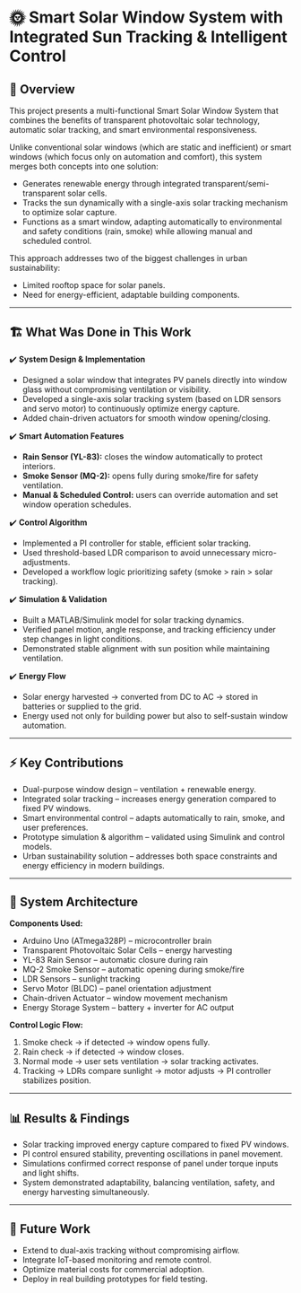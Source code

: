 # 🌞 Smart Solar Window System with Integrated Sun Tracking & Intelligent Control

## 📖 Overview

This project presents a multi-functional Smart Solar Window System that combines the benefits of transparent photovoltaic solar technology, automatic solar tracking, and smart environmental responsiveness.

Unlike conventional solar windows (which are static and inefficient) or smart windows (which focus only on automation and comfort), this system merges both concepts into one solution:

- Generates renewable energy through integrated transparent/semi-transparent solar cells.
- Tracks the sun dynamically with a single-axis solar tracking mechanism to optimize solar capture.
- Functions as a smart window, adapting automatically to environmental and safety conditions (rain, smoke) while allowing manual and scheduled control.

This approach addresses two of the biggest challenges in urban sustainability:

- Limited rooftop space for solar panels.
- Need for energy-efficient, adaptable building components.

---

## 🏗️ What Was Done in This Work

✔️ **System Design & Implementation**

- Designed a solar window that integrates PV panels directly into window glass without compromising ventilation or visibility.
- Developed a single-axis solar tracking system (based on LDR sensors and servo motor) to continuously optimize energy capture.
- Added chain-driven actuators for smooth window opening/closing.

✔️ **Smart Automation Features**

- **Rain Sensor (YL-83):** closes the window automatically to protect interiors.
- **Smoke Sensor (MQ-2):** opens fully during smoke/fire for safety ventilation.
- **Manual & Scheduled Control:** users can override automation and set window operation schedules.

✔️ **Control Algorithm**

- Implemented a PI controller for stable, efficient solar tracking.
- Used threshold-based LDR comparison to avoid unnecessary micro-adjustments.
- Developed a workflow logic prioritizing safety (smoke > rain > solar tracking).

✔️ **Simulation & Validation**

- Built a MATLAB/Simulink model for solar tracking dynamics.
- Verified panel motion, angle response, and tracking efficiency under step changes in light conditions.
- Demonstrated stable alignment with sun position while maintaining ventilation.

✔️ **Energy Flow**

- Solar energy harvested → converted from DC to AC → stored in batteries or supplied to the grid.
- Energy used not only for building power but also to self-sustain window automation.

---

## ⚡ Key Contributions

- Dual-purpose window design – ventilation + renewable energy.
- Integrated solar tracking – increases energy generation compared to fixed PV windows.
- Smart environmental control – adapts automatically to rain, smoke, and user preferences.
- Prototype simulation & algorithm – validated using Simulink and control models.
- Urban sustainability solution – addresses both space constraints and energy efficiency in modern buildings.

---

## 🔧 System Architecture

**Components Used:**
- Arduino Uno (ATmega328P) – microcontroller brain
- Transparent Photovoltaic Solar Cells – energy harvesting
- YL-83 Rain Sensor – automatic closure during rain
- MQ-2 Smoke Sensor – automatic opening during smoke/fire
- LDR Sensors – sunlight tracking
- Servo Motor (BLDC) – panel orientation adjustment
- Chain-driven Actuator – window movement mechanism
- Energy Storage System – battery + inverter for AC output

**Control Logic Flow:**
1. Smoke check → if detected → window opens fully.
2. Rain check → if detected → window closes.
3. Normal mode → user sets ventilation → solar tracking activates.
4. Tracking → LDRs compare sunlight → motor adjusts → PI controller stabilizes position.

---

## 📊 Results & Findings

- Solar tracking improved energy capture compared to fixed PV windows.
- PI control ensured stability, preventing oscillations in panel movement.
- Simulations confirmed correct response of panel under torque inputs and light shifts.
- System demonstrated adaptability, balancing ventilation, safety, and energy harvesting simultaneously.

---

## 🚀 Future Work

- Extend to dual-axis tracking without compromising airflow.
- Integrate IoT-based monitoring and remote control.
- Optimize material costs for commercial adoption.
- Deploy in real building prototypes for field testing.
